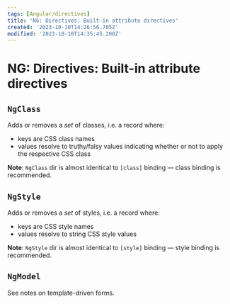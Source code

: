 ```yaml
---
tags: [Angular/directives]
title: 'NG: Directives: Built-in attribute directives'
created: '2023-10-10T14:26:56.705Z'
modified: '2023-10-10T14:35:45.200Z'
---
```


# NG: Directives: Built-in attribute directives


## `NgClass`

Adds or removes a _set_ of classes, i.e. a record where:
- keys are CSS class names
- values resolve to truthy/falsy values indicating whether or not to apply the respective CSS class

**Note**: `NgClass` dir is almost identical to `[class]` binding &mdash; class binding is recommended.


## `NgStyle`

Adds or removes a _set_ of styles, i.e. a record where:
- keys are CSS style names
- values resolve to string CSS style values

**Note**: `NgStyle` dir is almost identical to `[style]` binding &mdash; style binding is recommended.


## `NgModel`

See notes on template-driven forms.
